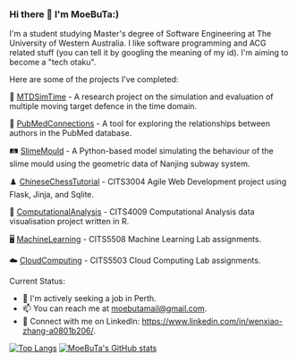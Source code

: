 ### Hi there 👋 I'm MoeBuTa:) 


I'm a student studying Master's degree of Software Engineering at The University of Western Australia. I like software programming and ACG related stuff (you can tell it by googling the meaning of my id). I'm aiming to become a "tech otaku".

Here are some of the projects I've completed:

🔐 [MTDSimTime](https://github.com/MoeBuTa/MTDSimTime) - A research project on the simulation and evaluation of multiple moving target defence in the time domain.

🏥 [PubMedConnections](https://github.com/PubMedConnections/PubMedConnections) - A tool for exploring the relationships between authors in the PubMed database. 

🛤️ [SlimeMould](https://github.com/MoeBuTa/SlimeMould) - A Python-based model simulating the behaviour of the slime mould using the geometric data of Nanjing subway system.

♟️ [ChineseChessTutorial](https://github.com/MoeBuTa/ChineseChessTutorial) - CITS3004 Agile Web Development project using Flask, Jinja, and Sqlite.

🔢 [ComputationalAnalysis](https://github.com/MoeBuTa/ComputationalAnalysis) - CITS4009 Computational Analysis data visualisation project written in R.

🖥️ [MachineLearning](https://github.com/MoeBuTa/MachineLearning) - CITS5508 Machine Learning Lab assignments.

☁️ [CloudComputing](https://github.com/MoeBuTa/CloudComputing) - CITS5503 Cloud Computing Lab assignments.


Current Status:
- 🤔 I'm actively seeking a job in Perth. 
- 📫 You can reach me at moebutamail@gmail.com.
- 🔗  Connect with me on LinkedIn: https://www.linkedin.com/in/wenxiao-zhang-a0801b206/.

[![Top Langs](https://github-readme-stats.vercel.app/api/top-langs/?username=MoeBuTa&layout=donut&theme=dark)](https://github.com/MoeBuTa/github-readme-stats)
[![MoeBuTa's GitHub stats](https://github-readme-stats.vercel.app/api?username=MoeBuTa)](https://github.com/MoeBuTa/github-readme-stats&show_icons=true&theme=dark)


